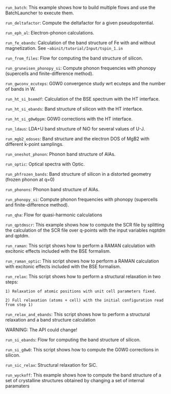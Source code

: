 `run_batch`:
This example shows how to build multiple flows and use the BatchLauncher to execute them.

`run_deltafactor`:
Compute the deltafactor for a given pseudopotential.

`run_eph_al`:
Electron-phonon calculations.

`run_fe_ebands`:
Calculation of the band structure of Fe with and without magnetization.
See `~abinit/tutorial/Input/tspin_1.in`

`run_from_files`:
Flow for computing the band structure of silicon.

`run_gruneisen_phonopy_si`:
Compute phonon frequencies with phonopy (supercells and finite-difference method).

`run_gwconv_ecuteps`:
G0W0 convergence study wrt ecuteps and the number of bands in W.

`run_ht_si_bsemdf`:
Calculation of the BSE spectrum with the HT interface.

`run_ht_si_ebands`:
Band structure of silicon with the HT interface.

`run_ht_si_g0w0ppm`:
G0W0 corrections with the HT interface.

`run_ldaus`:
LDA+U band structure of NiO for several values of U-J.

`run_mgb2_edoses`:
Band structure and the electron DOS of MgB2 with different k-point samplings.

`run_oneshot_phonon`:
Phonon band structure of AlAs.

`run_optic`:
Optical spectra with Optic.

`run_phfrozen_bands`:
Band structure of silicon in a distorted geometry (frozen phonon at q=0)

`run_phonons`:
Phonon band structure of AlAs.

`run_phonopy_si`:
Compute phonon frequencies with phonopy (supercells and finite-difference method).

`run_qha`:
Flow for quasi-harmonic calculations

`run_qptdmscr`:
This example shows how to compute the SCR file by splitting the calculation of the SCR file
over q-points with the input variables nqptdm and qptdm.

`run_raman`:
This script shows how to perform a RAMAN calculation with 
excitonic effects included with the BSE formalism.

`run_raman_optic`:
This script shows how to perform a RAMAN calculation with excitonic effects 
included with the BSE formalism.

`run_relax`:
This script shows how to perform a structural relaxation in two steps:

    1) Relaxation of atomic positions with unit cell parameters fixed.

    2) Full relaxation (atoms + cell) with the initial configuration read from step 1)

`run_relax_and_ebands`:
This script shows how to perform a structural relaxation and a band structure calculation

WARNING: The API could change!

`run_si_ebands`:
Flow for computing the band structure of silicon.

`run_si_g0w0`:
This script shows how to compute the G0W0 corrections in silicon.

`run_sic_relax`:
Structural relaxation for SiC.

`run_wyckoff`:
This example shows how to compute the band structure of a set of
crystalline structures obtained by changing a set of internal paramaters

